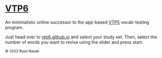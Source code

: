 # [VTP6](https://vtp6.github.io)

An minimalistic online successor to the app-based
[VTP5](https://github.com/vtp5/vtp5) vocab-testing program.

Just head over to [vtp6.github.io](https://vtp6.github.io/) and
select your study set. Then, select the number of words you want
to revise using the slider and press start.

<sub>© 2023 Rujul Nayak</sub>
